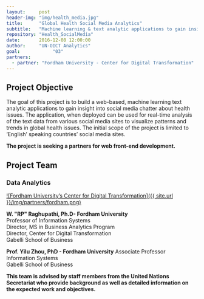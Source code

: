 ```yaml
---
layout:     post
header-img: "img/health_media.jpg"
title:      "Global Health Social Media Analytics"
subtitle:   "Machine learning & text analytic applications to gain insight into social media chatter about global health issues."
repository: "Health_SocialMedia"
date:       2016-12-08 12:00:00
author:     "UN-OICT Analytics"
goal:		     "03"
partners:
  - partner: "Fordham University - Center for Digital Transformation"
---
```


Project Objective
------------

The goal of this project is to build a web-based, machine learning text analytic applications to gain insight into social media chatter about health issues. The application, when deployed can be used for real-time analysis of the text data from various social media sites to visualize patterns and trends in global health issues. The initial scope of the project is limited to ‘English’ speaking countries’ social media sites.

**The project is seeking a partners for web front-end development.**


Project Team
------------

### Data Analytics
[![Fordham University’s Center for Digital Transformation]({{ site.url }}/img/partners/fordham.png)](http://fordhamcdt.org)

**W. "RP" Raghupathi, Ph.D- Fordham University**  
Professor of Information Systems  
Director, MS in Business Analytics Program  
Director, Center for Digital Transformation  
Gabelli School of Business

**Prof. Yilu Zhou, PhD - Fordham University**
Associate Professor  
Information Systems  
Gabelli School of Business  

**This team is advised by staff members from the United Nations Secretariat who provide background as well as detailed information on the expected work and objectives.**
